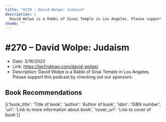 ```yaml
---
title: "#270 – David Wolpe: Judaism"
description: |
  David Wolpe is a Rabbi of Sinai Temple in Los Angeles. Please support this podcast by checking out our sponsors:"
thumb: ""
---
```


# #270 – David Wolpe: Judaism

  - Date: 3/16/2022
  - Link: https://lexfridman.com/david-wolpe/
  - Description: David Wolpe is a Rabbi of Sinai Temple in Los Angeles. Please support this podcast by checking out our sponsors:

## Book Recommendations

[{'book_title': 'Title of book', 'author': 'Author of book', 'isbn': 'ISBN number', 'url': 'Link to more information about book', 'cover_url': 'Link to cover of book'}]
